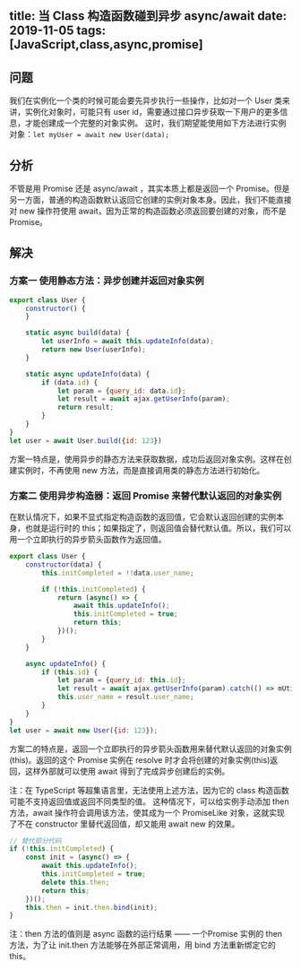 
title: 当 Class 构造函数碰到异步 async/await
date: 2019-11-05
tags: [JavaScript,class,async,promise]
---

## 问题
我们在实例化一个类的时候可能会要先异步执行一些操作，比如对一个 User 类来讲，实例化对象时，可能只有 user id，需要通过接口异步获取一下用户的更多信息，才能创建成一个完整的对象实例。
这时，我们期望能使用如下方法进行实例对象：`let myUser = await new User(data);`

## 分析
不管是用 Promise 还是 async/await ，其实本质上都是返回一个 Promise。但是另一方面，普通的构造函数默认返回它创建的实例对象本身。因此，我们不能直接对 new 操作符使用 await，因为正常的构造函数必须返回要创建的对象，而不是 Promise。

## 解决
### 方案一 使用静态方法：异步创建并返回对象实例

``` javascript
export class User {
    constructor() {
    }

    static async build(data) {
        let userInfo = await this.updateInfo(data);
        return new User(userInfo);
    }

    static async updateInfo(data) {
        if (data.id) {
            let param = {query_id: data.id};
            let result = await ajax.getUserInfo(param);
            return result;
        }
    }
}
let user = await User.build({id: 123})
```

方案一特点是，使用异步的静态方法来获取数据，成功后返回对象实例。这样在创建实例时，不再使用 new 方法，而是直接调用类的静态方法进行初始化。


### 方案二 使用异步构造器：返回 Promise 来替代默认返回的对象实例

在默认情况下，如果不显式指定构造函数的返回值，它会默认返回创建的实例本身，也就是运行时的 this；如果指定了，则返回值会替代默认值。所以，我们可以用一个立即执行的异步箭头函数作为返回值。

``` javascript
export class User {
    constructor(data) {
        this.initCompleted = !!data.user_name;

        if (!this.initCompleted) {
            return (async() => {
                await this.updateInfo();
                this.initCompleted = true;
                return this;
            })();
        }
    }

    async updateInfo() {
        if (this.id) {
            let param = {query_id: this.id};
            let result = await ajax.getUserInfo(param).catch(() => mUtils.reject('Get user info error'));
            this.user_name = result.user_name;
        }
    }
}
let user = await new User({id: 123});
```

方案二的特点是，返回一个立即执行的异步箭头函数用来替代默认返回的对象实例(this)。返回的这个 Promise 实例在 resolve 时才会将创建的对象实例(this)返回，这样外部就可以使用 await 得到了完成异步创建后的实例。

注：在 TypeScript 等超集语言里，无法使用上述方法，因为它的 class 构造函数可能不支持返回值或返回不同类型的值。
    这种情况下，可以给实例手动添加 then 方法，await 操作符会调用该方法，使其成为一个 PromiseLike 对象，这就实现了不在 constructor 里替代返回值，却又能用 await new 的效果。

``` javascript
// 替代部分代码
if (!this.initCompleted) {
    const init = (async() => {
        await this.updateInfo();
        this.initCompleted = true;
        delete this.then;
        return this;
    })();
    this.then = init.then.bind(init);
}
```

注：then 方法的值则是 async 函数的运行结果 —— 一个Promise 实例的 then 方法，为了让 init.then 方法能够在外部正常调用，用 bind 方法重新绑定它的 this。
